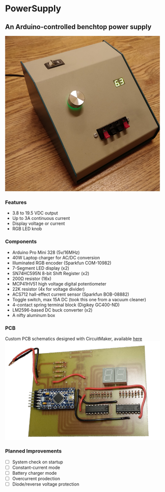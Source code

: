 # PowerSupply
## An Arduino-controlled benchtop power supply
![Complete benchtop power supply system](outside.png)

### Features
* 3.8 to 19.5 VDC output
* Up to 3A continuous current
* Display voltage or current
* RGB LED knob

### Components
* Arduino Pro Mini 328 (5v/16MHz)
* 40W Laptop charger for AC/DC conversion
* Illuminated RGB encoder (Sparkfun COM-10982)
* 7-Segment LED display (x2)
* SN74HC595N 8-bit Shift Register (x2)
* 200Ω resistor (16x)
* MCP41HV51 high voltage digital potentiometer
* 22K resistor (4x for voltage divider)
* ACS712 hall-effect current sensor (Sparkfun BOB-08882)
* Toggle switch, max 15A DC (took this one from a vacuum cleaner)
* 4-contact spring terminal block (Digikey GC400-ND)
* LM2596-based DC buck converter (x2)
* A nifty aluminum box

### PCB
Custom PCB schematics designed with CircuitMaker, available [here](https://workspace.circuitmaker.com/Projects/Details/Colin-Bott/Variable-Power-Supply)
![Finished PCB](circuit.png)

### Planned Improvements
- [ ] System check on startup
- [ ] Constant-current mode
- [ ] Battery charger mode
- [ ] Overcurrent prodection
- [ ] Diode/reverse voltage protection
